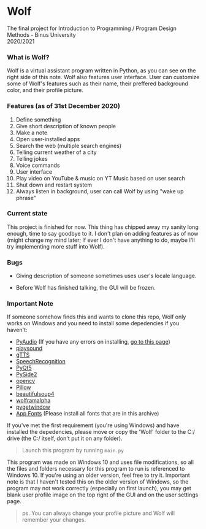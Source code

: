 # Wolf

The final project for Introduction to Programming / Program Design Methods - Binus University<br/>
2020/2021

### What is Wolf?

Wolf is a virtual assistant program written in Python, as you can see on the right side of this note.
Wolf also features user interface. User can customize some of Wolf's features such as their name,
their preffered background color, and their profile picture.

### Features (as of 31st December 2020)

1. Define something
2. Give short description of known people
3. Make a note
4. Open user-installed apps
5. Search the web (multiple search engines)
6. Telling current weather of a city
7. Telling jokes
8. Voice commands
9. User interface
10. Play video on YouTube & music on YT Music based on user search
11. Shut down and restart system
12. Always listen in background, user can call Wolf by using "wake up phrase"

### Current state

This project is finished for now. This thing has chipped away my sanity long enough, time to say goodbye to it.
I don't plan on adding features as of now (might change my mind later;
If ever I don't have anything to do, maybe I'll try implementing more stuff into Wolf).

### Bugs

- Giving description of someone sometimes uses user's locale language.
  
- Before Wolf has finished talking, the GUI will be frozen.

### Important Note

If someone somehow finds this and wants to clone this repo, Wolf only works on Windows and you need to install some depedencies if you haven't:
- [PyAudio](https://pypi.org/project/PyAudio/) (If you have any errors on installing, [go to this page](https://stackoverflow.com/questions/52283840/i-cant-install-pyaudio-on-windows-how-to-solve-error-microsoft-visual-c-14))
- [playsound](https://pypi.org/project/playsound/)
- [gTTS](https://pypi.org/project/gTTS/)
- [SpeechRecognition](https://pypi.org/project/SpeechRecognition/)
- [PyQt5](https://pypi.org/project/PyQt5/)
- [PySide2](https://pypi.org/project/PySide2/)
- [opencv](https://pypi.org/project/opencv-python/)
- [Pillow](https://pypi.org/project/Pillow/)
- [beautifulsoup4](https://pypi.org/project/beautifulsoup4/)
- [wolframalpha](https://pypi.org/project/wolframalpha/)
- [pygetwindow](https://pypi.org/project/PyGetWindow/)
- [App Fonts](https://drive.google.com/file/d/1h_c5Ypzeo20X1mUfyXXnFgzDQKQ82MLE/view?usp=sharing) (Please install all fonts that are in this archive)

If you've met the first requirement (you're using Windows) and have installed the depedencies, please move or copy the 'Wolf'
folder to the C:/ drive (the C:/ itself, don't put it on any folder). </br>

> Launch this program by running ```main.py```</br>

This program was made on Windows 10 and uses file modifications, 
so all the files and folders necessary for this program to run is referenced to Windows 10. If you're using an older version,
feel free to try it. Important note is that I haven't tested this on the older version of Windows, so the program may not work
correctly (especially on first launch), you may get blank user profile image on the top right of the GUI and on the user settings
page.</br>

> ps. You can always change your profile picture and Wolf will remember your changes.
